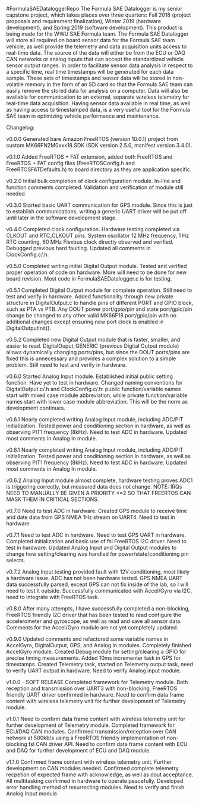 #FormulaSAEDataloggerRepo
The Formula SAE Datalogger is my senior capstone project, which takes places over three quarters: Fall 2018 (project proposals and requirement finalization), Winter 2019 (hardware development), and Spring 2019 (software development). This product is being made for the WWU SAE Formula team. The Formula SAE Datalogger will store all required on board sensor data for the Formula SAE team vehicle, as well provide the telemetry and data acquisition units access to real-time data. The source of the data will either be from the ECU or DAQ CAN networks or analog inputs that can accept the standardized vehicle sensor output ranges. In order to facilitate sensor data analysis in respect to a specific time, real time timestamps will be generated for each data sample. These sets of timestamps and sensor data will be stored in non-volatile memory in the form of an SD card so that the Formula SAE team can easily remove the stored data for analysis on a computer. Data will also be available for communication to an external, separate wireless telemetry for real-time data acquisition. Having sensor data available in real time, as well as having access to timestamped data, is a very useful tool for the Formula SAE team in optimizing vehicle performance and maintenance.

Changelog:

v0.0.0
Generated bare Amazon FreeRTOS (version 10.0.1) project from custom MK66FN2M0xxx18 SDK (SDK version 2.5.0, manifest version 3.4.0).

v0.1.0
Added FreeRTOS + FAT extension, added both FreeRTOS and FreeRTOS + FAT config files (FreeRTOSConfig.h and FreeRTOSFATDefaults.h) to board directory as they are application specific.

v0.2.0
Initial bulk completion of clock configuration module. In-line and function comments completed. Validation and verification of module still needed. 

v0.3.0
Started basic UART communication for GPS module. Since this is just to establish communications, writing a generic UART driver will be put off until later in the software development stage.

v0.4.0
Completed clock configuration. Hardware testing completed via CLKOUT and RTC_CLKOUT pins. System oscillator 12 MHz frequency, 1 Hz RTC counting, 60 MHz Flexbus clock directly observed and verified. Debugged previous hard faulting. Updated all comments in ClockConfig.c/.h.

v0.5.0
Completed writing initial Digital Output module. Tested and verified proper operation of code on hardware. More will need to be done for new board revision. Most code in FormulaSAEDatalogger.c is for testing.

v0.5.1
Completed Digital Output module for complete operation. Still need to test and verify in hardware. Added functionality through new private structure in DigitalOutput.c to handle pins of different PORT and GPIO block, such as PTA vs PTB. Any DOUT power port/gpio/pin and state port/gpio/pin change be changed to any other valid MK66F18 port/gpio/pin with no additional changes except ensuring new port clock is enabled in DigitalOutputInit().

v0.5.2
Completed new Digital Output module that is faster, smaller, and easier to read. DigitalOuput_GENERIC (previous Digital Output module) allows dynamically changing ports/pins, but since the DOUT ports/pins are fixed this is unnecessary and provides a complex solution to a simple problem. Still need to test and verify in hardware.

v0.6.0
Started Analog Input module. Established initial public setting function. Have yet to test in hardware. Changed naming conventions for DigitalOutput.c/.h and ClockConfig.c/.h: public function/variable names start with mixed case module abbreviation, while private function/variable names start with lower case module abbreviation. This will be the norm as development continues.

v0.6.1
Nearly completed writing Analog Input module, including ADC/PIT initialization. Tested power and conditioning section in hardware, as well as observing PIT1 frequency (8kHz). Need to test ADC in hardware. Updated most comments in Analog In module. 

v0.6.1
Nearly completed writing Analog Input module, including ADC/PIT initialization. Tested power and conditioning section in hardware, as well as observing PIT1 frequency (8kHz). Need to test ADC in hardware. Updated most comments in Analog In module.

v0.6.2
Analog Input module almost complete, hardware testing proves ADC1 is triggering correctly, but measured data does not change. NOTE: IRQs NEED TO MANUALLY BE GIVEN A PRIORITY <=2 SO THAT FREERTOS CAN MASK THEM IN CRITICAL SECTIONS.

v0.7.0
Need to test ADC in hardware. Created GPS module to receive time and date data from GPS NMEA 1Hz stream on UART4. Need to test in hardware.

v0.7.1
Need to test ADC in hardware. Need to test GPS UART in hardware. Completed initialization and basic use of fsl FreeRTOS I2C driver. Need to test in hardware. Updated Analog Input and Digital Output modules to change how setting/clearing was handled for power/state/conditioning pin selects.

v0.7.2
Analog Input testing provided fault with 12V conditioning, most likely a hardware issue. ADC has not been hardware tested. GPS NMEA UART data successfully parsed, except GPS can not fix inside of the lab, so I will need to test it outside. Successfully communicated with Accel/Gyro via I2C, need to integrate with FreeRTOS task.

v0.8.0
After many attempts, I have successfully completed a non-blocking, FreeRTOS friendly I2C driver that has been tested to read configure the accelerometer and gyroscope, as well as read and save all sensor data. Comments for the Accel/Gyro module are not yet completely updated.

v0.9.0
Updated comments and refactored some variable names in AccelGyro, DigitalOutput, GPS, and Analog In modules. Completely finished AccelGyro module. Created Debug module for setting/clearing a GPIO for precise timing measurements. Added 10ms incrementer task in GPS for timestamps. Created Telemetry task, started on Telemetry output task, need to verify UART output in hardware. Need to verify Analog input module.  

v1.0.0 - SOFT RELEASE 
Completed framework for Telemetry module. Both reception and transmission over UART3 with non-blocking, FreeRTOS friendly UART driver confirmed in hardware. Need to confirm data frame content with wireless telemetry unit for further development of Telemetry module.

v1.0.1 
Need to confirm data frame content with wireless telemetry unit for further development of Telemetry module. Completed framework for ECU/DAQ CAN modules. Confirmed transmission/reception over CAN network at 500kb/s using a FreeRTOS friendly implementation of non-blocking fsl CAN driver API. Need to confirm data frame content with ECU and DAQ for further development of ECU and DAQ module.

v1.1.0 
Confirmed frame content with wireless telemetry unit. Further development on CAN modules needed. Confirmed complete telemetry recpetion of expected frame with acknowledge, as well as dout acceptance. All multitasking confirmed in hardware to operate peacefully. Developed error handling method of resurrecting modules. Need to verify and finish Analog Input module. 
